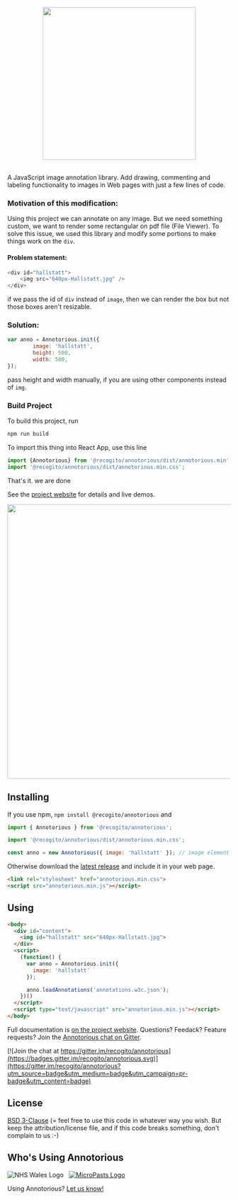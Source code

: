 <p align="center">
  <img width="345" src="https://raw.githubusercontent.com/recogito/annotorious/master/annotorious-logo-white-small.png" />
  <br/><br/>
</p>
A JavaScript image annotation library. Add drawing, commenting and labeling functionality to images
in Web pages with just a few lines of code. 

### Motivation of  this modification:

Using this project we can annotate on any image. But we need something custom, we want to render some rectangular on pdf file (File Viewer). To solve this issue, we used this library and modify some portions to make things work on the `div`.

#### Problem statement: 

```javascript
<div id="hallstatt">
    <img src="640px-Hallstatt.jpg" />
</div>
```

if we pass the id of `div` instead of `image`, then we can render the box but not those boxes aren't resizable.

### Solution:

```javascript
var anno = Annotorious.init({
        image: 'hallstatt',
        height: 500,
        width: 500,
});
```

pass height and width manually, if you are using other components instead of `img`.

### Build Project

To build this project, run

```bash
npm run build
```

To import this thing into React App, use this line

```js
import {Annotorious} from '@recogito/annotorious/dist/annotorious.min';
import '@recogito/annotorious/dist/annotorious.min.css';
```

That's it. we are done







See the [project website](https://recogito.github.io/annotorious/)
for details and live demos.

<img width="620" src="https://raw.githubusercontent.com/recogito/annotorious/master/screenshot.jpg" />

## Installing

If you use npm, `npm install @recogito/annotorious` and 

```javascript
import { Annotorious } from '@recogito/annotorious';

import '@recogito/annotorious/dist/annotorious.min.css';

const anno = new Annotorious({ image: 'hallstatt' }); // image element or ID
```

Otherwise download the [latest release](https://github.com/recogito/annotorious/releases/latest)
and include it in your web page.

```html
<link rel="stylesheet" href="annotorious.min.css">
<script src="annotorious.min.js"></script>
```

## Using

```html
<body>
  <div id="content">
    <img id="hallstatt" src="640px-Hallstatt.jpg">
  </div>
  <script>
    (function() {
      var anno = Annotorious.init({
        image: 'hallstatt'
      });

      anno.loadAnnotations('annotations.w3c.json');
    })()
  </script>
  <script type="text/javascript" src="annotorious.min.js"></script>
</body>
```
Full documentation is [on the project website](https://recogito.github.io/annotorious/). Questions? Feedack? Feature requests? Join the 
[Annotorious chat on Gitter](https://gitter.im/recogito/annotorious).

[![Join the chat at https://gitter.im/recogito/annotorious](https://badges.gitter.im/recogito/annotorious.svg)](https://gitter.im/recogito/annotorious?utm_source=badge&utm_medium=badge&utm_campaign=pr-badge&utm_content=badge)

## License

[BSD 3-Clause](LICENSE) (= feel free to use this code in whatever way
you wish. But keep the attribution/license file, and if this code
breaks something, don't complain to us :-)

## Who's Using Annotorious

![NHS Wales Logo](logos/NHSWalesCavLogo.png) &nbsp; [![MicroPasts Logo](logos/MicroPasts.png)](https://crowdsourced.micropasts.org/)

Using Annotorious? [Let us know!](https://gitter.im/recogito/annotorious)
